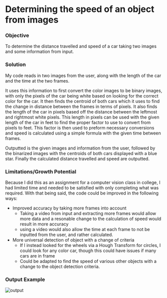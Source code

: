 # Determining the speed of an object from images

### Objective
To determine the distance travelled and speed of a car taking two images and some information from input.

### Solution
My code reads in two images from the user, along with the length of the car and the time at the two frames. 

It uses this information to first convert the color images to be binary images, with only the pixels of the car being white based on looking for the correct color for the car. It then finds the centroid of both cars which it uses to find the change in distance between the frames in terms of pixels. It also finds the length of the car in pixels based off the distance between the leftmost and rightmost white pixels. This length in pixels can be used with the given length of the car in feet to find the proper factor to use to convert from pixels to feet. This factor is then used to preform necessary conversions and speed is calculated using a simple formula with the given time between frames.

Outputted is the given images and information from the user, followed by the binarized images with the centroids of both cars displayed with a blue star. Finally the calculated distance travelled and speed are outputted.

### Limitations/Growth Potential
Because I did this as an assignment for a computer vision class in college, I had limited time and needed to be satisfied with only completing what was required. With that being said, the code could be improved in the following ways:
- Improved accuracy by taking more frames into account
  - Taking a video from input and extracting more frames would allow more data and a resonable change to the calculation of speed would result in more accuracy
  - using a video would also allow the time at each frame to not be inputted from the user, and rather calculated.
- More universal detection of object with a change of criteria
  - If I instead looked for the wheels via a Hough Transform for circles, I could look for any color car, though this could have issues if many cars are in frame
  - Could be adapted to find the speed of various other objects with a change to the object detection criteria.

### Output Example
![output]()

